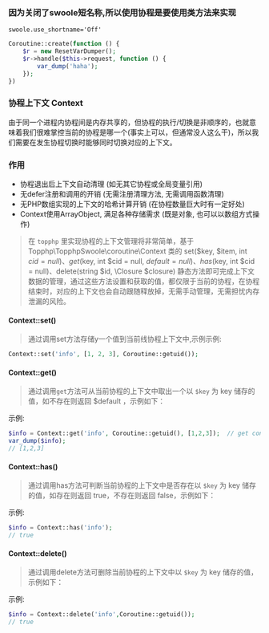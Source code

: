 ### 因为关闭了swoole短名称,所以使用协程是要使用类方法来实现

`swoole.use_shortname='Off'`

```php
Coroutine::create(function () {
    $r = new ResetVarDumper();
    $r->handle($this->request, function () {
        var_dump('haha');
    });
})
```

### 协程上下文 Context
由于同一个进程内协程间是内存共享的，但协程的执行/切换是非顺序的，也就意味着我们很难掌控当前的协程是哪一个(事实上可以，但通常没人这么干)，所以我们需要在发生协程切换时能够同时切换对应的上下文。

### 作用
- 协程退出后上下文自动清理 (如无其它协程或全局变量引用)
- 无defer注册和调用的开销 (无需注册清理方法, 无需调用函数清理)
- 无PHP数组实现的上下文的哈希计算开销 (在协程数量巨大时有一定好处)
- Context使用ArrayObject, 满足各种存储需求 (既是对象, 也可以以数组方式操作)

>在 `topphp` 里实现协程的上下文管理将非常简单，基于 Topphp\TopphpSwoole\coroutine\Context 类的 set($key, $item, int $cid = null)、get($key, int $cid = null, $default = null)、has($key, int $cid = null)、delete(string $id, \Closure $closure) 静态方法即可完成上下文数据的管理，通过这些方法设置和获取的值，都仅限于当前的协程，在协程结束时，对应的上下文也会自动跟随释放掉，无需手动管理，无需担忧内存泄漏的风险。

#### Context::set()
>通过调用set方法存储y一个值到当前线协程上下文中,示例示例:
```php
Context::set('info', [1, 2, 3], Coroutine::getuid());
```
#### Context::get()
>通过调用`get`方法可从当前协程的上下文中取出一个以 `$key` 为 key 储存的值，如不存在则返回 $default ，示例如下：

示例:
```php
$info = Context::get('info', Coroutine::getuid(), [1,2,3]);  // get context of this coroutine
var_dump($info); 
// [1,2,3]
```

#### Context::has()
>通过调用has方法可判断当前协程的上下文中是否存在以 `$key` 为 key 储存的值，如存在则返回 true，不存在则返回 false，示例如下：

示例:
```php
$info = Context::has('info');
// true
```

#### Context::delete()
>通过调用delete方法可删除当前协程的上下文中以 `$key` 为 key 储存的值，示例如下：

示例:
```php
$info = Context::delete('info',Coroutine::getuid());
// true
```









